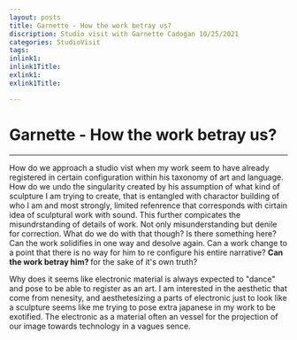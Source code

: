 ```yaml
---
layout: posts
title: Garnette - How the work betray us?
discription: Studio visit with Garnette Cadogan 10/25/2021
categories: StudioVisit
tags: 
inlink1: 
inlink1Title:
exlink1: 
exlink1Title: 

---
```



#  Garnette - How the work betray us?

---

How do we approach a studio vist when my work seem to have already registered in certain configuration within his taxonomy of art and language. How do we undo the singularity created by his assumption of what kind of sculpture I am trying to create, that is entangled with charactor building of who I am and most strongly, limited refenrence that corresponds with cirtain idea of sculptural work with sound. This further compicates the misundrstanding of details of work. Not only misunderstanding but denile for correction. What do we do with that though? Is there something here? Can the work solidifies in one way and desolve again. Can a work change to a point that there is no way for him to re configure his entire narrative? <b>Can the work betray him? </b> for the sake of it's own truth?

Why does it seems like electronic material is always expected to "dance" and pose to be able to register as an art. I am interested in the aesthetic that come from nenesity, and aesthetesizing a parts of electronic just to look like a sculpture seems like me trying to pose extra japanese in my work to be exotified. The electronic as a material often an vessel for the projection of our image towards technology in a vagues sence. 



















